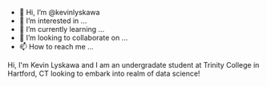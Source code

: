 - 👋 Hi, I’m @kevinlyskawa
- 👀 I’m interested in ...
- 🌱 I’m currently learning ...
- 💞️ I’m looking to collaborate on ...
- 📫 How to reach me ...

<!---
kevinlyskawa/kevinlyskawa is a ✨ special ✨ repository because its `README.md` (this file) appears on your GitHub profile.
You can click the Preview link to take a look at your changes.
--->
Hi, I'm Kevin Lyskawa and I am an undergradate student at Trinity College in Hartford, CT looking to embark into realm of data science! 
